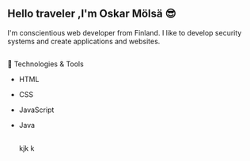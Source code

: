 ## Hello traveler ,I'm Oskar Mölsä 😎

I'm conscientious web developer from Finland. I like to develop security systems and create applications and websites.
##
🔧 Technologies & Tools

- HTML
- CSS
- JavaScript
- Java

  ##
  kjk
  k
<!--
**Oskar879/Oskar879** is a ✨ _special_ ✨ repository because its `README.md` (this file) appears on your GitHub profile.

Here are some ideas to get you started:

- 🔭 I’m currently working on ...
- 🌱 I’m currently learning ...
- 👯 I’m looking to collaborate on ...
- 🤔 I’m looking for help with ...
- 💬 Ask me about ...
- 📫 How to reach me: ...
- 😄 Pronouns: ...
- ⚡ Fun fact: ...
-->
